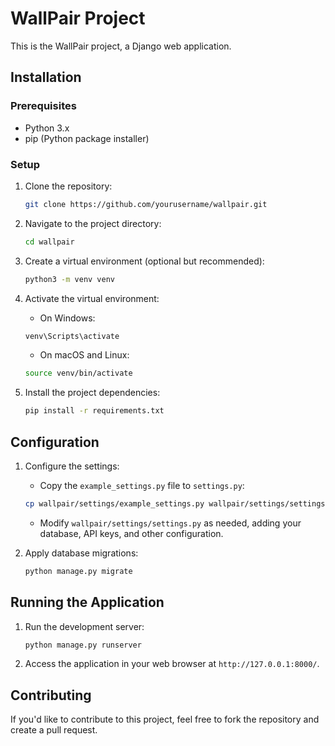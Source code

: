 # WallPair Project

This is the WallPair project, a Django web application.

## Installation

### Prerequisites

- Python 3.x
- pip (Python package installer)

### Setup

1. Clone the repository:

    ```bash
    git clone https://github.com/yourusername/wallpair.git
    ```

2. Navigate to the project directory:

    ```bash
    cd wallpair
    ```

3. Create a virtual environment (optional but recommended):

    ```bash
    python3 -m venv venv
    ```

4. Activate the virtual environment:

    - On Windows:

    ```bash
    venv\Scripts\activate
    ```

    - On macOS and Linux:

    ```bash
    source venv/bin/activate
    ```

5. Install the project dependencies:

    ```bash
    pip install -r requirements.txt
    ```

## Configuration

1. Configure the settings:

    - Copy the `example_settings.py` file to `settings.py`:

    ```bash
    cp wallpair/settings/example_settings.py wallpair/settings/settings.py
    ```

    - Modify `wallpair/settings/settings.py` as needed, adding your database, API keys, and other configuration.

2. Apply database migrations:

    ```bash
    python manage.py migrate
    ```

## Running the Application

1. Run the development server:

    ```bash
    python manage.py runserver
    ```

2. Access the application in your web browser at `http://127.0.0.1:8000/`.

## Contributing

If you'd like to contribute to this project, feel free to fork the repository and create a pull request.



